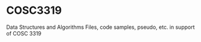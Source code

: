 # COSC3319
Data Structures and Algorithms
Files, code samples, pseudo, etc. in support of COSC 3319
